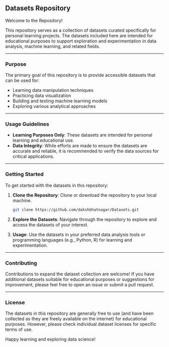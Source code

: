 ## Datasets Repository

Welcome to the Repository! 

This repository serves as a collection of datasets curated specifically for personal learning projects. The datasets included here are intended for educational purposes to support exploration and experimentation in data analysis, machine learning, and related fields.

---

### Purpose

The primary goal of this repository is to provide accessible datasets that can be used for:

- Learning data manipulation techniques
- Practicing data visualization
- Building and testing machine learning models
- Exploring various analytical approaches

---

### Usage Guidelines

- **Learning Purposes Only**: These datasets are intended for personal learning and educational use.
- **Data Integrity**: While efforts are made to ensure the datasets are accurate and reliable, it is recommended to verify the data sources for critical applications.

---

### Getting Started

To get started with the datasets in this repository:

1. **Clone the Repository**: Clone or download the repository to your local machine.
   ```bash
   git clone https://github.com/dakshbhatnagar/Datasets.git
   ```
   
2. **Explore the Datasets**: Navigate through the repository to explore and access the datasets of your interest.
   
3. **Usage**: Use the datasets in your preferred data analysis tools or programming languages (e.g., Python, R) for learning and experimentation.

---

### Contributing

Contributions to expand the dataset collection are welcome! If you have additional datasets suitable for educational purposes or suggestions for improvement, please feel free to open an issue or submit a pull request.

---

### License

The datasets in this repository are generally free to use (and have been collected as they are freely available on the internet) for educational purposes. However, please check individual dataset licenses for specific terms of use.

Happy learning and exploring data science!

